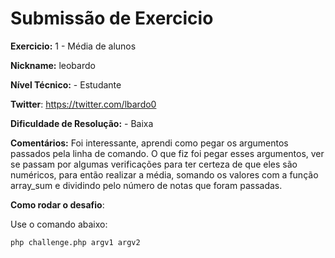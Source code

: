 # Submissão de Exercicio

**Exercicio:** 1 - Média de alunos

**Nickname:** leobardo

**Nível Técnico:** - Estudante

**Twitter**: https://twitter.com/lbardo0

**Dificuldade de Resolução:** - Baixa

**Comentários:** Foi interessante, aprendi como pegar os argumentos passados pela linha de comando. O que fiz foi pegar esses argumentos, ver se passam por algumas verificações para ter certeza de que eles são numéricos, para então realizar a média, somando os valores com a função array_sum e dividindo pelo número de notas que foram passadas.

**Como rodar o desafio**: 

Use o comando abaixo: 
```bash
php challenge.php argv1 argv2
```
